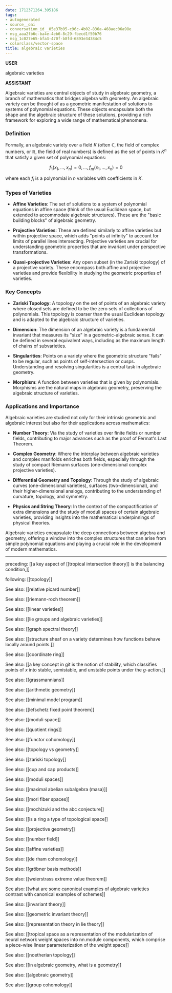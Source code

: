 ```yaml
---
date: 1712371264.395186
tags:
- autogenerated
- source__oai
- conversation_id__05e37b95-c96c-4b02-836a-468aec06a98e
- msg_aaa2fb6c-ba4e-4eb6-8c29-fbecd1f50b76
- msg_1c027e65-bfa3-470f-b8fd-6893e34384c5
- colorclass/vector-space
title: algebraic varieties
---
```


**USER**

algebraic varieties


**ASSISTANT**

Algebraic varieties are central objects of study in algebraic geometry, a branch of mathematics that bridges algebra with geometry. An algebraic variety can be thought of as a geometric manifestation of solutions to systems of polynomial equations. These objects encapsulate both the shape and the algebraic structure of these solutions, providing a rich framework for exploring a wide range of mathematical phenomena.

### Definition

Formally, an algebraic variety over a field $K$ (often $\mathbb{C}$, the field of complex numbers, or $\mathbb{R}$, the field of real numbers) is defined as the set of points in $K^n$ that satisfy a given set of polynomial equations:

$$
f_1(x_1, \ldots, x_n) = 0, \ldots, f_m(x_1, \ldots, x_n) = 0
$$

where each $f_i$ is a polynomial in $n$ variables with coefficients in $K$.

### Types of Varieties

- **Affine Varieties**: The set of solutions to a system of polynomial equations in affine space (think of the usual Euclidean space, but extended to accommodate algebraic structures). These are the "basic building blocks" of algebraic geometry.

- **Projective Varieties**: These are defined similarly to affine varieties but within projective space, which adds "points at infinity" to account for limits of parallel lines intersecting. Projective varieties are crucial for understanding geometric properties that are invariant under perspective transformations.

- **Quasi-projective Varieties**: Any open subset (in the Zariski topology) of a projective variety. These encompass both affine and projective varieties and provide flexibility in studying the geometric properties of varieties.

### Key Concepts

- **Zariski Topology**: A topology on the set of points of an algebraic variety where closed sets are defined to be the zero sets of collections of polynomials. This topology is coarser than the usual Euclidean topology and is adapted to the algebraic structure of varieties.

- **Dimension**: The dimension of an algebraic variety is a fundamental invariant that measures its "size" in a geometric-algebraic sense. It can be defined in several equivalent ways, including as the maximum length of chains of subvarieties.

- **Singularities**: Points on a variety where the geometric structure "fails" to be regular, such as points of self-intersection or cusps. Understanding and resolving singularities is a central task in algebraic geometry.

- **Morphism**: A function between varieties that is given by polynomials. Morphisms are the natural maps in algebraic geometry, preserving the algebraic structure of varieties.

### Applications and Importance

Algebraic varieties are studied not only for their intrinsic geometric and algebraic interest but also for their applications across mathematics:

- **Number Theory**: Via the study of varieties over finite fields or number fields, contributing to major advances such as the proof of Fermat's Last Theorem.

- **Complex Geometry**: Where the interplay between algebraic varieties and complex manifolds enriches both fields, especially through the study of compact Riemann surfaces (one-dimensional complex projective varieties).

- **Differential Geometry and Topology**: Through the study of algebraic curves (one-dimensional varieties), surfaces (two-dimensional), and their higher-dimensional analogs, contributing to the understanding of curvature, topology, and symmetry.

- **Physics and String Theory**: In the context of the compactification of extra dimensions and the study of moduli spaces of certain algebraic varieties, providing insights into the mathematical underpinnings of physical theories.

Algebraic varieties encapsulate the deep connections between algebra and geometry, offering a window into the complex structures that can arise from simple polynomial equations and playing a crucial role in the development of modern mathematics.


---

preceding: [[a key aspect of [[tropical intersection theory]] is the balancing condition,]]  


following: [[topology]]

See also: [[relative picard number]]


See also: [[riemann-roch theorem]]


See also: [[linear varieties]]


See also: [[lie groups and algebraic varieties]]


See also: [[graph spectral theory]]


See also: [[structure sheaf on a variety determines how functions behave locally around points.]]


See also: [[coordinate ring]]


See also: [[a key concept in git is the notion of stability, which classifies points of $x$ into stable, semistable, and unstable points under the $g$-action.]]


See also: [[grassmannians]]


See also: [[arithmetic geometry]]


See also: [[minimal model program]]


See also: [[lefschetz fixed point theorem]]


See also: [[moduli space]]


See also: [[quotient rings]]


See also: [[functor cohomology]]


See also: [[topology vs geometry]]


See also: [[zariski topology]]


See also: [[cup and cap products]]


See also: [[moduli spaces]]


See also: [[maximal abelian subalgebra (masa)]]


See also: [[mori fiber spaces]]


See also: [[mochizuki and the abc conjecture]]


See also: [[is a ring a type of topological space]]


See also: [[projective geometry]]


See also: [[number field]]


See also: [[affine varieties]]


See also: [[de rham cohomology]]


See also: [[gröbner basis methods]]


See also: [[weierstrass extreme value theorem]]


See also: [[what are some canonical examples of algebraic varieties contrast with canonical examples of schemes]]


See also: [[invariant theory]]


See also: [[geometric invariant theory]]


See also: [[representation theory in lie theory]]


See also: [[tropical space as a representation of the modularization of neural network weight spaces into nn.module components, which comprise a piece-wise linear parameterization of the weight space]]


See also: [[noetherian topology]]


See also: [[in algebraic geometry, what is a geometry]]


See also: [[algebraic geometry]]


See also: [[group cohomology]]